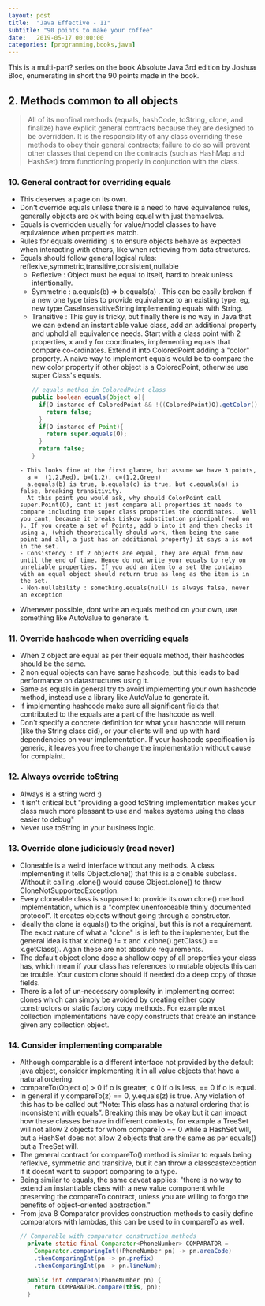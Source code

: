 ```yaml
---
layout: post
title:  "Java Effective - II"
subtitle: "90 points to make your coffee"
date:   2019-05-17 00:00:00
categories: [programming,books,java]
---
```


This is a multi-part? series on the book Absolute Java 3rd edition by Joshua Bloc, enumerating in short the 90 points made in the book.

## 2. Methods common to all objects
  > All of its nonfinal methods (equals, hashCode, toString, clone, and finalize) have explicit general contracts because they are designed to be overridden. It is the responsibility of any class overriding these methods to obey their general contracts; failure to do so will prevent other classes that depend on the contracts (such as HashMap and HashSet) from functioning properly in conjunction with the class.

###  10. General contract for overriding equals
  - This deserves a page on its own.
  - Don't override equals unless there is a need to have equivalence rules, generally objects are ok with being equal with just themselves.
  - Equals is overridden usually for value/model classes to have equivalence when properties match.
  - Rules for equals overriding is to ensure objects behave as expected when interacting with others, like when retrieving from data structures.
  - Equals should follow general logical rules: reflexive,symmetric,transitive,consistent,nullable
    - Reflexive : Object must be equal to itself, hard to break unless intentionally.
    - Symmetric : a.equals(b) => b.equals(a) . This can be easily broken if a new one type tries to provide equivalence to an existing type. eg, new type CaseInsensitiveString implementing equals with String.
    - Transitive : This guy is tricky, but finally there is no way in Java that we can extend an instantiable value  class, add an additional property and uphold all equivalence needs. Start with a class point with 2 properties, x and y for coordinates, implementing equals that compare co-ordinates. Extend it into ColoredPoint adding a "color" property. A naive way to implement equals would be to compare the new color property if other object is a ColoredPoint, otherwise use super Class's equals.
      ```java
      // equals method in ColoredPoint class
      public boolean equals(Object o){
        if(O instance of ColoredPoint && !((ColoredPoint)O).getColor().equals(this.getColor()){
          return false;
        }
        if(O instance of Point){
          return super.equals(O);
        }
        return false;
      }
    ```
    - This looks fine at the first glance, but assume we have 3 points,
      a =  (1,2,Red), b=(1,2), c=(1,2,Green)
      a.equals(b) is true, b.equals(c) is true, but c.equals(a) is false, breaking transitivity.
      At this point you would ask, why should ColorPoint call super.Point(O), cant it just compare all properties it needs to compare including the super class properties the coordinates.. Well you cant, because it breaks Liskov substitution principal(read on ). If you create a set of Points, add b into it and then checks it using a, (which theoretically should work, them being the same point and all, a just has an additional property) it says a is not in the set.
    - Consistency : If 2 objects are equal, they are equal from now until the end of time. Hence do not write your equals to rely on unreliable properties. If you add an item to a set the contains with an equal object should return true as long as the item is in the set.
    - Non-nullability : something.equals(null) is always false, never an exception
  -  Whenever possible, dont write an equals method on your own, use something like AutoValue to generate it.

### 11. Override hashcode when overriding equals
  - When 2 object are equal as per their equals method, their hashcodes should be the same.
  - 2 non equal objects can have same hashcode, but this leads to bad performance on datastructures using it.
  - Same as equals in general try to avoid implementing your own hashcode method, instead use a library like AutoValue to generate it.
  - If implementing hashcode make sure all significant fields that contributed to the equals are a part of the hashcode as well.
  - Don't specify a concrete definition for what your hashcode will return (like the String class did), or your clients will end up with hard dependencies on your implementation. If your hashcode specification is generic, it leaves you free to change the implementation without cause for complaint.

### 12. Always override toString
  - Always is a string word :)
  - It isn't critical but "providing a good toString implementation makes your class much more pleasant to use and makes systems using the class easier to debug"
  - Never use toString in your business logic.

### 13. Override clone judiciously (read never)
  - Cloneable is a weird interface without any methods.  A class implementing it tells Object.clone() that this is a clonable subclass. Without it calling .clone() would cause Object.clone() to throw CloneNotSupportedException.
  - Every cloneable class is supposed to provide its own clone() method implementation, which is a "complex unenforceable thinly documented protocol". It creates objects without going through a constructor.
  - Ideally the clone is equals() to the original, but this is not a requirement. The exact nature of what a "clone" is is left to the implementer, but the general idea is that x.clone() != x and x.clone().getClass() == x.getClass(). Again these are not absolute requirements.
  - The default object clone dose a shallow copy of all properties your class has, which mean if your class has references to mutable objects this can be trouble. Your custom clone should if needed do a deep copy of those fields.
  - There is a lot of un-necessary complexity in implementing correct clones which can simply be avoided by creating either copy constructors or static factory copy methods. For example most collection implementations have copy constructs that create an instance given any collection object.

### 14. Consider implementing comparable
  - Although comparable is a different interface not provided by the default java object, consider implementing it in all value objects that have a natural ordering.
  - compareTo(Object o) > 0 if o is greater, < 0 if o is less, == 0 if o is equal.
  - In general if y.compareTo(z) == 0, y.equals(z) is true. Any violation of this has to be called out “Note: This class has a natural ordering that is inconsistent with equals”. Breaking this may be okay but it can impact how these classes behave in different contexts, for example a TreeSet will not allow 2 objects for whom compareTo == 0 while a HashSet will, but a HashSet does not allow 2 objects that are the same as per equals() but a TreeSet will.
  - The general contract for compareTo() method is similar to equals being reflexive, symmetric and transitive, but it  can throw a classcastexception if it doesnt want to support comparing to a type.
  - Being similar to equals, the same caveat applies: "there is no way to extend an instantiable class with a new value component while preserving the compareTo contract, unless you are willing to forgo the benefits of object-oriented abstraction."
  - From java 8 Comparator provides construction methods to easily define comparators with lambdas, this can be used to in compareTo as well.
    ~~~Java
    // Comparable with comparator construction methods
      private static final Comparator<PhoneNumber> COMPARATOR =
        Comparator.comparingInt((PhoneNumber pn) -> pn.areaCode)
        .thenComparingInt(pn -> pn.prefix)
        .thenComparingInt(pn -> pn.lineNum);

      public int compareTo(PhoneNumber pn) {
        return COMPARATOR.compare(this, pn);
      }
    ~~~
